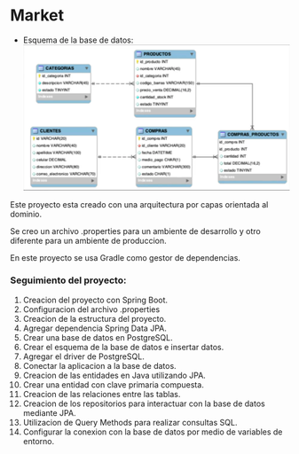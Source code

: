 # Market

- Esquema de la base de datos:
![schemaDB.png](images/schemaDB.png)

Este proyecto esta creado con una arquitectura por capas
orientada al dominio.

Se creo un archivo .properties para un ambiente de desarrollo
y otro diferente para un ambiente de produccion.

En este proyecto se usa Gradle como gestor de dependencias.

### Seguimiento del proyecto:
1. Creacion del proyecto con Spring Boot.
2. Configuracion del archivo .properties
3. Creacion de la estructura del proyecto.
4. Agregar dependencia Spring Data JPA.
5. Crear una base de datos en PostgreSQL.
6. Crear el esquema de la base de datos e insertar datos.
7. Agregar el driver de PostgreSQL.
8. Conectar la aplicacion a la base de datos.
9. Creacion de las entidades en Java utilizando JPA.
10. Crear una entidad con clave primaria compuesta.
11. Creacion de las relaciones entre las tablas.
12. Creacion de los repositorios para interactuar con la base de datos
    mediante JPA.
13. Utilizacion de Query Methods para realizar consultas SQL.
14. Configurar la conexion con la base de datos por medio de variables de entorno.